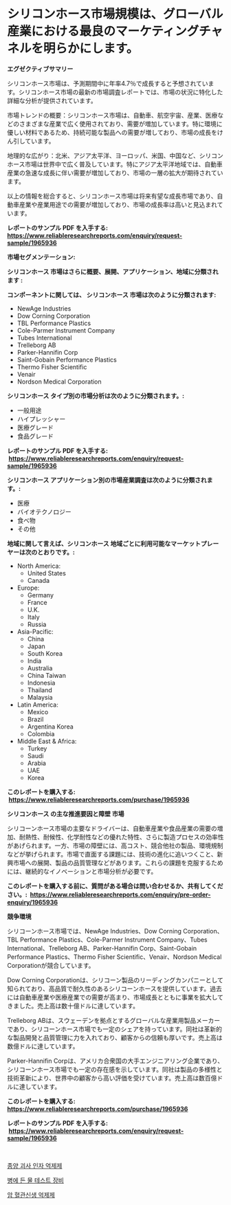 <p><h1>シリコンホース市場規模は、グローバル産業における最良のマーケティングチャネルを明らかにします。</h1></p><p><strong>エグゼクティブサマリー</strong></p>
<p><p>シリコンホース市場は、予測期間中に年率4.7％で成長すると予想されています。シリコンホース市場の最新の市場調査レポートでは、市場の状況に特化した詳細な分析が提供されています。</p><p>市場トレンドの概要：シリコンホース市場は、自動車、航空宇宙、産業、医療などのさまざまな産業で広く使用されており、需要が増加しています。特に環境に優しい材料であるため、持続可能な製品への需要が増しており、市場の成長をけん引しています。</p><p>地理的な広がり：北米、アジア太平洋、ヨーロッパ、米国、中国など、シリコンホース市場は世界中で広く普及しています。特にアジア太平洋地域では、自動車産業の急速な成長に伴い需要が増加しており、市場の一層の拡大が期待されています。</p><p>以上の情報を総合すると、シリコンホース市場は将来有望な成長市場であり、自動車産業や産業用途での需要が増加しており、市場の成長率は高いと見込まれています。</p></p>
<p><strong>レポートのサンプル PDF を入手する: <a href="https://www.reliableresearchreports.com/enquiry/request-sample/1965936">https://www.reliableresearchreports.com/enquiry/request-sample/1965936</a></strong></p>
<p><strong>市場セグメンテーション:</strong></p>
<p><strong> シリコンホース 市場はさらに概要、展開、アプリケーション、地域に分類されます :</strong></p>
<p><strong>コンポーネントに関しては、 シリコンホース 市場は次のように分類されます: &nbsp;</strong></p>
<p><ul><li>NewAge Industries</li><li>Dow Corning Corporation</li><li>TBL Performance Plastics</li><li>Cole-Parmer Instrument Company</li><li>Tubes International</li><li>Trelleborg AB</li><li>Parker-Hannifin Corp</li><li>Saint-Gobain Performance Plastics</li><li>Thermo Fisher Scientific</li><li>Venair</li><li>Nordson Medical Corporation</li></ul></p>
<p><strong> シリコンホース タイプ別の市場分析は次のように分類されます。:</strong></p>
<p><ul><li>一般用途</li><li>ハイプレッシャー</li><li>医療グレード</li><li>食品グレード</li></ul></p>
<p><strong>レポートのサンプル PDF を入手する: &nbsp;<a href="https://www.reliableresearchreports.com/enquiry/request-sample/1965936">https://www.reliableresearchreports.com/enquiry/request-sample/1965936</a></strong></p>
<p><strong> シリコンホース アプリケーション別の市場産業調査は次のように分類されます。:</strong></p>
<p><ul><li>医療</li><li>バイオテクノロジー</li><li>食べ物</li><li>その他</li></ul></p>
<p><strong>地域に関して言えば、シリコンホース 地域ごとに利用可能なマーケットプレーヤーは次のとおりです。:</strong></p>
<p><ul>
    <li>
        North America:
        <ul>
            <li>United States</li>
            <li>Canada</li>
        </ul>
    </li>
    <li>
        Europe:
        <ul>
            <li>Germany</li>
            <li>France</li>
            <li>U.K.</li>
            <li>Italy</li>
            <li>Russia</li>
        </ul>
    </li>
    <li>
        Asia-Pacific:
        <ul>
            <li>China</li>
            <li>Japan</li>
            <li>South Korea</li>
            <li>India</li>
            <li>Australia</li>
            <li>China Taiwan</li>
            <li>Indonesia</li>
            <li>Thailand</li>
            <li>Malaysia</li>
        </ul>
    </li>
    <li>
        Latin America:
        <ul>
            <li>Mexico</li>
            <li>Brazil</li>
            <li>Argentina Korea</li>
            <li>Colombia</li>
        </ul>
    </li>
    <li>
        Middle East & Africa:
        <ul>
            <li>Turkey</li>
            <li>Saudi</li>
            <li>Arabia</li>
            <li>UAE</li>
            <li>Korea</li>
        </ul>
    </li>
    </ul></p>
<p><strong>このレポートを購入する: &nbsp;<a href="https://www.reliableresearchreports.com/purchase/1965936">https://www.reliableresearchreports.com/purchase/1965936</a></strong></p>
<p><strong>シリコンホース の主な推進要因と障壁 市場</strong></p>
<p><p>シリコーンホース市場の主要なドライバーは、自動車産業や食品産業の需要の増加、耐熱性、耐候性、化学耐性などの優れた特性、さらに製造プロセスの効率性があげられます。一方、市場の障壁には、高コスト、競合他社の製品、環境規制などが挙げられます。市場で直面する課題には、技術の進化に追いつくこと、新興市場への展開、製品の品質管理などがあります。これらの課題を克服するためには、継続的なイノベーションと市場分析が必要です。</p></p>
<p><strong>このレポートを購入する前に、質問がある場合は問い合わせるか、共有してください。:&nbsp; <a href="https://www.reliableresearchreports.com/enquiry/pre-order-enquiry/1965936">https://www.reliableresearchreports.com/enquiry/pre-order-enquiry/1965936</a></strong></p>
<p><strong>競争環境</strong></p>
<p><p>シリコーンホース市場では、NewAge Industries、Dow Corning Corporation、TBL Performance Plastics、Cole-Parmer Instrument Company、Tubes International、Trelleborg AB、Parker-Hannifin Corp、Saint-Gobain Performance Plastics、Thermo Fisher Scientific、Venair、Nordson Medical Corporationが競合しています。</p><p>Dow Corning Corporationは、シリコーン製品のリーディングカンパニーとして知られており、高品質で耐久性のあるシリコーンホースを提供しています。過去には自動車産業や医療産業での需要が高まり、市場成長とともに事業を拡大してきました。売上高は数十億ドルに達しています。</p><p>Trelleborg ABは、スウェーデンを拠点とするグローバルな産業用製品メーカーであり、シリコーンホース市場でも一定のシェアを持っています。同社は革新的な製品開発と品質管理に力を入れており、顧客からの信頼も厚いです。売上高は数億ドルに達しています。</p><p>Parker-Hannifin Corpは、アメリカ合衆国の大手エンジニアリング企業であり、シリコーンホース市場でも一定の存在感を示しています。同社は製品の多様性と技術革新により、世界中の顧客から高い評価を受けています。売上高は数百億ドルに達しています。</p></p>
<p><strong>このレポートを購入する: &nbsp; <a href="https://www.reliableresearchreports.com/purchase/1965936">https://www.reliableresearchreports.com/purchase/1965936</a></strong></p>
<p><strong>レポートのサンプル PDF を入手する: &nbsp;<a href="https://www.reliableresearchreports.com/enquiry/request-sample/1965936">https://www.reliableresearchreports.com/enquiry/request-sample/1965936</a></strong><strong></strong></p>
<p>&nbsp;</p>
<p><p><a href="https://github.com/iansanftyord09878/Market-Research-Report-List-1/blob/main/37730656518.md">종양 괴사 인자 억제제</a></p><p><a href="https://medium.com/@dewayneber2023/%ED%8E%98%ED%8A%B8%EB%B3%91-%EB%AC%BC-%EA%B2%80%EC%82%AC-%EC%9E%A5%EB%B9%84-%EC%8B%9C%EC%9E%A5%EC%9D%80-%EC%8B%9C%EC%9E%A5-%EC%A0%90%EC%9C%A0%EC%9C%A8-%EC%8B%9C%EC%9E%A5-%EB%8F%99%ED%96%A5-%EB%B0%8F-%EC%8B%9C%EC%9E%A5-%EC%84%B1%EC%9E%A5%EC%97%90-%EA%B4%80%ED%95%9C-%EC%A0%95%EB%B3%B4%EB%A5%BC-%EC%A0%9C%EA%B3%B5%ED%95%A9%EB%8B%88%EB%8B%A4-4afbd667734d">병에 든 물 테스트 장비</a></p><p><a href="https://github.com/crfsywufhm81415/Market-Research-Report-List-1/blob/main/19638096519.md">암 혈관신생 억제제</a></p></p>